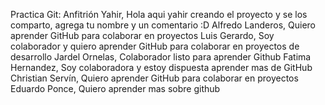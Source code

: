 Practica Git:
Anfitrión Yahir, Hola aqui yahir creando el proyecto y se los comparto, agrega tu nombre y un comentario :D
Alfredo Landeros, Quiero aprender GitHub para colaborar en proyectos
Luis Gerardo, Soy colaborador y quiero aprender GitHub para colaborar en proyectos de desarrollo
Jardel Ornelas, Colaborador listo para aprender Github
Fatima Hernandez, Soy colaboradora y estoy dispuesta aprender mas de GitHub
Christian Servín, Quiero aprender GitHub para colaborar en proyectos
Eduardo Ponce, Quiero aprender mas sobre github

